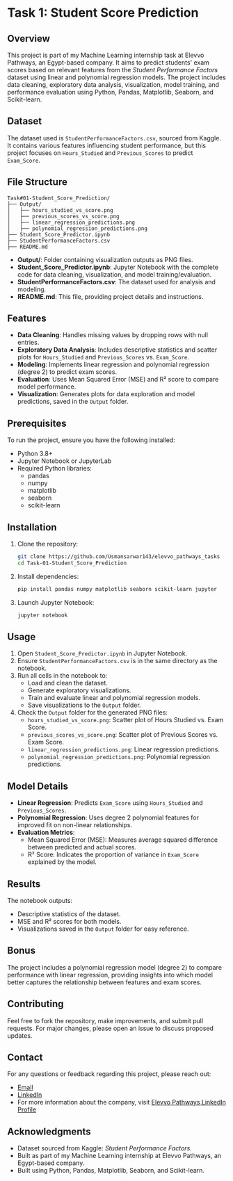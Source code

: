 # Task 1: Student Score Prediction

## Overview
This project is part of my Machine Learning internship task at Elevvo Pathways, an Egypt-based company. It aims to predict students' exam scores based on relevant features from the *Student Performance Factors* dataset using linear and polynomial regression models. The project includes data cleaning, exploratory data analysis, visualization, model training, and performance evaluation using Python, Pandas, Matplotlib, Seaborn, and Scikit-learn.

## Dataset
The dataset used is `StudentPerformanceFactors.csv`, sourced from Kaggle. It contains various features influencing student performance, but this project focuses on `Hours_Studied` and `Previous_Scores` to predict `Exam_Score`.

## File Structure
```
Task#01-Student_Score_Prediction/
├── Output/
│   ├── hours_studied_vs_score.png
│   ├── previous_scores_vs_score.png
│   ├── linear_regression_predictions.png
│   ├── polynomial_regression_predictions.png
├── Student_Score_Predictor.ipynb
├── StudentPerformanceFactors.csv
├── README.md
```

- **Output/**: Folder containing visualization outputs as PNG files.
- **Student_Score_Predictor.ipynb**: Jupyter Notebook with the complete code for data cleaning, visualization, and model training/evaluation.
- **StudentPerformanceFactors.csv**: The dataset used for analysis and modeling.
- **README.md**: This file, providing project details and instructions.

## Features
- **Data Cleaning**: Handles missing values by dropping rows with null entries.
- **Exploratory Data Analysis**: Includes descriptive statistics and scatter plots for `Hours_Studied` and `Previous_Scores` vs. `Exam_Score`.
- **Modeling**: Implements linear regression and polynomial regression (degree 2) to predict exam scores.
- **Evaluation**: Uses Mean Squared Error (MSE) and R² score to compare model performance.
- **Visualization**: Generates plots for data exploration and model predictions, saved in the `Output` folder.

## Prerequisites
To run the project, ensure you have the following installed:
- Python 3.8+
- Jupyter Notebook or JupyterLab
- Required Python libraries:
  - pandas
  - numpy
  - matplotlib
  - seaborn
  - scikit-learn

## Installation
1. Clone the repository:
   ```bash
   git clone https://github.com/Usmansarwar143/elevvo_pathways_tasks
   cd Task-01-Student_Score_Prediction
   ```
2. Install dependencies:
   ```bash
   pip install pandas numpy matplotlib seaborn scikit-learn jupyter
   ```
3. Launch Jupyter Notebook:
   ```bash
   jupyter notebook
   ```

## Usage
1. Open `Student_Score_Predictor.ipynb` in Jupyter Notebook.
2. Ensure `StudentPerformanceFactors.csv` is in the same directory as the notebook.
3. Run all cells in the notebook to:
   - Load and clean the dataset.
   - Generate exploratory visualizations.
   - Train and evaluate linear and polynomial regression models.
   - Save visualizations to the `Output` folder.
4. Check the `Output` folder for the generated PNG files:
   - `hours_studied_vs_score.png`: Scatter plot of Hours Studied vs. Exam Score.
   - `previous_scores_vs_score.png`: Scatter plot of Previous Scores vs. Exam Score.
   - `linear_regression_predictions.png`: Linear regression predictions.
   - `polynomial_regression_predictions.png`: Polynomial regression predictions.

## Model Details
- **Linear Regression**: Predicts `Exam_Score` using `Hours_Studied` and `Previous_Scores`.
- **Polynomial Regression**: Uses degree 2 polynomial features for improved fit on non-linear relationships.
- **Evaluation Metrics**:
  - Mean Squared Error (MSE): Measures average squared difference between predicted and actual scores.
  - R² Score: Indicates the proportion of variance in `Exam_Score` explained by the model.

## Results
The notebook outputs:
- Descriptive statistics of the dataset.
- MSE and R² scores for both models.
- Visualizations saved in the `Output` folder for easy reference.

## Bonus
The project includes a polynomial regression model (degree 2) to compare performance with linear regression, providing insights into which model better captures the relationship between features and exam scores.

## Contributing
Feel free to fork the repository, make improvements, and submit pull requests. For major changes, please open an issue to discuss proposed updates.

## Contact
For any questions or feedback regarding this project, please reach out:
- [Email](mailto:muhammadusman.becsef22@iba-suk.edu.pk)
- [LinkedIn](https://www.linkedin.com/muhammad-usman-018535253/)
- For more information about the company, visit [Elevvo Pathways LinkedIn Profile](https://www.linkedin.com/company/elevvopaths/posts/?feedView=all)


## Acknowledgments
- Dataset sourced from Kaggle: *Student Performance Factors*.
- Built as part of my Machine Learning internship at Elevvo Pathways, an Egypt-based company.
- Built using Python, Pandas, Matplotlib, Seaborn, and Scikit-learn.
